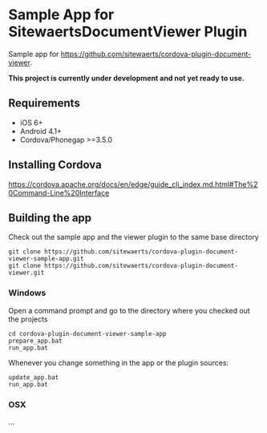 Sample App for SitewaertsDocumentViewer Plugin
============================

Sample app for https://github.com/sitewaerts/cordova-plugin-document-viewer.

**This project is currently under development and not yet ready to use.**

## Requirements ##

* iOS 6+
* Android 4.1+
* Cordova/Phonegap >=3.5.0

## Installing Cordova ##

https://cordova.apache.org/docs/en/edge/guide_cli_index.md.html#The%20Command-Line%20Interface


## Building the app ##

Check out the sample app and the viewer plugin to the same base directory
```
git clone https://github.com/sitewaerts/cordova-plugin-document-viewer-sample-app.git
git clone https://github.com/sitewaerts/cordova-plugin-document-viewer.git
```

### Windows ###

Open a command prompt and go to the directory where you checked out the projects
```
cd cordova-plugin-document-viewer-sample-app
prepare_app.bat
run_app.bat
```

Whenever you change something in the app or the plugin sources:
```
update_app.bat
run_app.bat
```

### OSX ###
...


